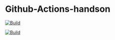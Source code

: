 # Github-Actions-handson

[![Build](https://github.com/ankitrai1985/Github-Actions-handson/actions/workflows/build.yml/badge.svg)](https://github.com/ankitrai1985/Github-Actions-handson/actions/workflows/build.yml)

[![Build](https://github.com/ankitrai1985/Github-Actions-handson/actions/workflows/build.yml/badge.svg?event=push)](https://github.com/ankitrai1985/Github-Actions-handson/actions/workflows/build.yml)
